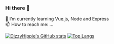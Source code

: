 ### Hi there 👋
 

🌱 I’m currently learning Vue.js, Node and Express <br/>
📫 How to reach me: ...


[![DizzyHippie's GitHub stats](https://github-readme-stats.vercel.app/api?username=dizzyhippie&show_icons=true&hide=issues&theme=dracula)](https://github.com/dizzyhippie/github-readme-stats) [![Top Langs](https://github-readme-stats.vercel.app/api/top-langs/?username=dizzyhippie&layout=compact)](https://github.com/dizzyhippie/github-readme-stats)

